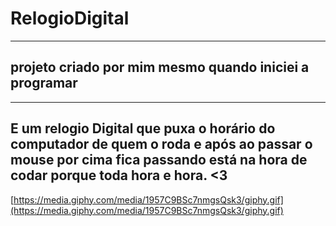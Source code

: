 # RelogioDigital
---
## projeto criado por mim mesmo quando iniciei a programar
---
## E um relogio Digital que puxa o horário do computador de quem o roda e após ao passar o mouse por cima fica passando está na hora de codar porque toda hora e hora. <3

[https://media.giphy.com/media/1957C9BSc7nmgsQsk3/giphy.gif](https://media.giphy.com/media/1957C9BSc7nmgsQsk3/giphy.gif)